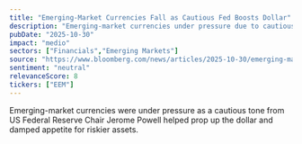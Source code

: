 ```yaml
---
title: "Emerging-Market Currencies Fall as Cautious Fed Boosts Dollar"
description: "Emerging-market currencies under pressure due to cautious tone from US Fed Chair Jerome Powell."
pubDate: "2025-10-30"
impact: "medio"
sectors: ["Financials","Emerging Markets"]
source: "https://www.bloomberg.com/news/articles/2025-10-30/emerging-market-currencies-fall-as-cautious-fed-boosts-dollar"
sentiment: "neutral"
relevanceScore: 8
tickers: ["EEM"]
---
```


Emerging-market currencies were under pressure as a cautious tone from US Federal Reserve Chair Jerome Powell helped prop up the dollar and damped appetite for riskier assets.
